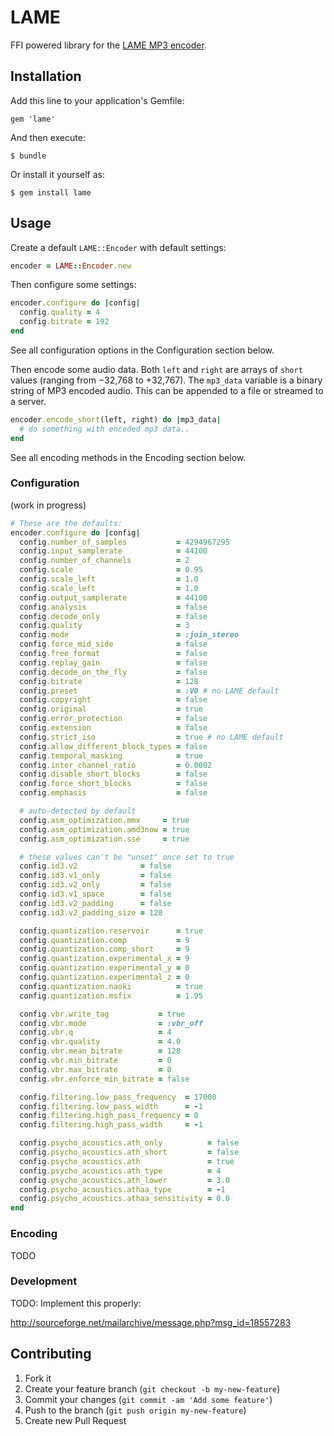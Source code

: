 # LAME

FFI powered library for the [LAME MP3 encoder](http://lame.sourceforge.net/).

## Installation

Add this line to your application's Gemfile:

    gem 'lame'

And then execute:

    $ bundle

Or install it yourself as:

    $ gem install lame

## Usage

Create a default `LAME::Encoder` with default settings:

```ruby
encoder = LAME::Encoder.new
```

Then configure some settings:

```ruby
encoder.configure do |config|
  config.quality = 4
  config.bitrate = 192
end
```

See all configuration options in the Configuration section below.

Then encode some audio data. Both `left` and `right` are arrays of `short`
values (ranging from −32,768 to +32,767). The `mp3_data` variable is a
binary string of MP3 encoded audio. This can be appended to a file or
streamed to a server.

```ruby
encoder.encode_short(left, right) do |mp3_data|
  # do something with encoded mp3 data..
end
```

See all encoding methods in the Encoding section below.

### Configuration

(work in progress)

```ruby
# These are the defaults:
encoder.configure do |config|
  config.number_of_samples           = 4294967295
  config.input_samplerate            = 44100
  config.number_of_channels          = 2
  config.scale                       = 0.95
  config.scale_left                  = 1.0
  config.scale_left                  = 1.0
  config.output_samplerate           = 44100
  config.analysis                    = false
  config.decode_only                 = false
  config.quality                     = 3
  config.mode                        = :join_stereo
  config.force_mid_side              = false
  config.free_format                 = false
  config.replay_gain                 = false
  config.decode_on_the_fly           = false
  config.bitrate                     = 128
  config.preset                      = :V0 # no LAME default
  config.copyright                   = false
  config.original                    = true
  config.error_protection            = false
  config.extension                   = false
  config.strict_iso                  = true # no LAME default
  config.allow_different_block_types = false
  config.temporal_masking            = true
  config.inter_channel_ratio         = 0.0002
  config.disable_short_blocks        = false
  config.force_short_blocks          = false
  config.emphasis                    = false

  # auto-detected by default
  config.asm_optimization.mmx     = true
  config.asm_optimization.amd3now = true
  config.asm_optimization.sse     = true

  # these values can't be "unset" once set to true
  config.id3.v2              = false
  config.id3.v1_only         = false
  config.id3.v2_only         = false
  config.id3.v1_space        = false
  config.id3.v2_padding      = false
  config.id3.v2_padding_size = 128

  config.quantization.reservoir      = true
  config.quantization.comp           = 9
  config.quantization.comp_short     = 9
  config.quantization.experimental_x = 9
  config.quantization.experimental_y = 0
  config.quantization.experimental_z = 0
  config.quantization.naoki          = true
  config.quantization.msfix          = 1.95

  config.vbr.write_tag           = true
  config.vbr.mode                = :vbr_off
  config.vbr.q                   = 4
  config.vbr.quality             = 4.0
  config.vbr.mean_bitrate        = 128
  config.vbr.min_bitrate         = 0
  config.vbr.max_bitrate         = 0
  config.vbr.enforce_min_bitrate = false

  config.filtering.low_pass_frequency  = 17000
  config.filtering.low_pass_width      = -1
  config.filtering.high_pass_frequency = 0
  config.filtering.high_pass_width     = -1

  config.psycho_acoustics.ath_only          = false
  config.psycho_acoustics.ath_short         = false
  config.psycho_acoustics.ath               = true
  config.psycho_acoustics.ath_type          = 4
  config.psycho_acoustics.ath_lower         = 3.0
  config.psycho_acoustics.athaa_type        = -1
  config.psycho_acoustics.athaa_sensitivity = 0.0
end
```

### Encoding

TODO

### Development

TODO: Implement this properly:

http://sourceforge.net/mailarchive/message.php?msg_id=18557283

## Contributing

1. Fork it
2. Create your feature branch (`git checkout -b my-new-feature`)
3. Commit your changes (`git commit -am 'Add some feature'`)
4. Push to the branch (`git push origin my-new-feature`)
5. Create new Pull Request
